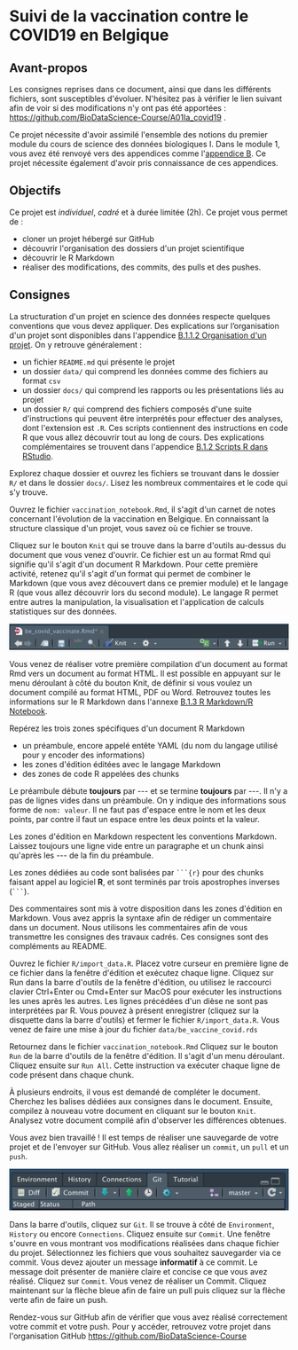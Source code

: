 # Suivi de la vaccination contre le COVID19 en Belgique

## Avant-propos

Les consignes reprises dans ce document, ainsi que dans les différents fichiers, sont susceptibles d'évoluer. N'hésitez pas à vérifier le lien suivant afin de voir si des modifications n'y ont pas été apportées : <https://github.com/BioDataScience-Course/A01Ia_covid19> .

Ce projet nécessite d'avoir assimilé l'ensemble des notions du premier module du cours de science des données biologiques I. Dans le module 1, vous avez été renvoyé vers des appendices comme l'[appendice B](https://wp.sciviews.org/sdd-umons/?iframe=wp.sciviews.org/sdd-umons-2022/prise.html). Ce projet nécessite également d'avoir pris connaissance de ces appendices.

## Objectifs

Ce projet est *individuel*, *cadré* et à durée limitée (2h). Ce projet vous permet de :

-   cloner un projet hébergé sur GitHub
-   découvrir l'organisation des dossiers d'un projet scientifique
-   découvrir le R Markdown
-   réaliser des modifications, des commits, des pulls et des pushes.

## Consignes

La structuration d'un projet en science des données respecte quelques conventions que vous devez appliquer. Des explications sur l’organisation d'un projet sont disponibles dans l'appendice [B.1.1.2 Organisation d'un projet](https://wp.sciviews.org/sdd-umons/?iframe=wp.sciviews.org/sdd-umons-2022/rs.html). On y retrouve généralement :

-   un fichier `README.md` qui présente le projet
-   un dossier `data/` qui comprend les données comme des fichiers au format `csv`
-   un dossier `docs/` qui comprend les rapports ou les présentations liés au projet
-   un dossier `R/` qui comprend des fichiers composés d'une suite d'instructions qui peuvent être interprétés pour effectuer des analyses, dont l'extension est `.R`. Ces scripts contiennent des instructions en code R que vous allez découvrir tout au long de cours. Des explications complémentaires se trouvent dans l'appendice [B.1.2 Scripts R dans RStudio](https://wp.sciviews.org/sdd-umons/?iframe=wp.sciviews.org/sdd-umons-2022/rs.html).

Explorez chaque dossier et ouvrez les fichiers se trouvant dans le dossier `R/` et dans le dossier `docs/`. Lisez les nombreux commentaires et le code qui s'y trouve.

Ouvrez le fichier `vaccination_notebook.Rmd`, il s'agit d'un carnet de notes concernant l'évolution de la vaccination en Belgique. En connaissant la structure classique d'un projet, vous savez où ce fichier se trouve.

Cliquez sur le bouton `Knit` qui se trouve dans la barre d'outils au-dessus du document que vous venez d'ouvrir. Ce fichier est un au format Rmd qui signifie qu'il s'agit d'un document R Markdown. Pour cette première activité, retenez qu'il s'agit d'un format qui permet de combiner le Markdown (que vous avez découvert dans ce premier module) et le langage R (que vous allez découvrir lors du second module). Le langage R permet entre autres la manipulation, la visualisation et l'application de calculs statistiques sur des données.

![](figures/knit_document.png)

Vous venez de réaliser votre première compilation d'un document au format Rmd vers un document au format HTML. Il est possible en appuyant sur le menu déroulant à côté du bouton Knit, de définir si vous voulez un document compilé au format HTML, PDF ou Word. Retrouvez toutes les informations sur le R Markdown dans l'annexe [B.1.3 R Markdown/R Notebook](https://wp.sciviews.org/sdd-umons/?iframe=wp.sciviews.org/sdd-umons-2022/rs.html).

Repérez les trois zones spécifiques d'un document R Markdown

-   un préambule, encore appelé entête YAML (du nom du langage utilisé pour y encoder des informations)
-   les zones d'édition éditées avec le langage Markdown
-   des zones de code R appelées des chunks

Le préambule débute **toujours** par --- et se termine **toujours** par ---. Il n'y a pas de lignes vides dans un préambule. On y indique des informations sous forme de `nom: valeur`. Il ne faut pas d'espace entre le nom et les deux points, par contre il faut un espace entre les deux points et la valeur.

Les zones d'édition en Markdown respectent les conventions Markdown. Laissez toujours une ligne vide entre un paragraphe et un chunk ainsi qu'après les --- de la fin du préambule.

Les zones dédiées au code sont balisées par ```` ```{r} ```` pour des chunks faisant appel au logiciel **R**, et sont terminés par trois apostrophes inverses (```` ``` ````).

Des commentaires sont mis à votre disposition dans les zones d'édition en Markdown. Vous avez appris la syntaxe afin de rédiger un commentaire dans un document. Nous utilisons les commentaires afin de vous transmettre les consignes des travaux cadrés. Ces consignes sont des compléments au README.

Ouvrez le fichier `R/import_data.R`. Placez votre curseur en première ligne de ce fichier dans la fenêtre d'édition et exécutez chaque ligne. Cliquez sur Run dans la barre d'outils de la fenêtre d'édition, ou utilisez le raccourci clavier Ctrl+Enter ou Cmd+Enter sur MacOS pour exécuter les instructions les unes après les autres. Les lignes précédées d'un dièse ne sont pas interprétées par R. Vous pouvez à présent enregistrer (cliquez sur la disquette dans la barre d'outils) et fermer le fichier `R/import_data.R`. Vous venez de faire une mise à jour du fichier `data/be_vaccine_covid.rds`

Retournez dans le fichier `vaccination_notebook.Rmd` Cliquez sur le bouton `Run` de la barre d'outils de la fenêtre d'édition. Il s'agit d'un menu déroulant. Cliquez ensuite sur `Run All`. Cette instruction va exécuter chaque ligne de code présent dans chaque chunk.

À plusieurs endroits, il vous est demandé de compléter le document. Cherchez les balises dédiées aux consignes dans le document. Ensuite, compilez à nouveau votre document en cliquant sur le bouton `Knit`. Analysez votre document compilé afin d'observer les différences obtenues.

Vous avez bien travaillé ! Il est temps de réaliser une sauvegarde de votre projet et de l'envoyer sur GitHub. Vous allez réaliser un `commit`, un `pull` et un `push`.

![](figures/git.png)

Dans la barre d'outils, cliquez sur `Git`. Il se trouve à côté de `Environment`, `History` ou encore `Connections`. Cliquez ensuite sur `Commit`. Une fenêtre s'ouvre en vous montrant vos modifications réalisées dans chaque fichier du projet. Sélectionnez les fichiers que vous souhaitez sauvegarder via ce commit. Vous devez ajouter un message **informatif** à ce commit. Le message doit présenter de manière claire et concise ce que vous avez réalisé. Cliquez sur `Commit`. Vous venez de réaliser un Commit. Cliquez maintenant sur la flèche bleue afin de faire un pull puis cliquez sur la flèche verte afin de faire un push.

Rendez-vous sur GitHub afin de vérifier que vous avez réalisé correctement votre commit et votre push. Pour y accéder, retrouvez votre projet dans l'organisation GitHub <https://github.com/BioDataScience-Course>
